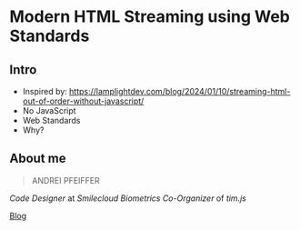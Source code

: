 # Modern HTML Streaming using Web Standards

## Intro

- Inspired by: https://lamplightdev.com/blog/2024/01/10/streaming-html-out-of-order-without-javascript/
- No JavaScript
- Web Standards
- Why?

## About me

> ANDREI PFEIFFER

_Code Designer_ at _Smilecloud Biometrics_
_Co-Organizer_ of _tim.js_

[Blog](andreipfeiffer.dev)
